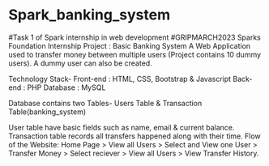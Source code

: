 # Spark_banking_system
#Task 1 of Spark internship in web development
#GRIPMARCH2023
Sparks Foundation Internship Project : Basic Banking System
A Web Application used to transfer money between multiple users (Project contains 10 dummy users). A dummy user can also be created.

Technology Stack- Front-end : HTML, CSS, Bootstrap & Javascript Back-end : PHP
Database : MySQL

Database contains two Tables- Users Table & Transaction Table(banking_system)

User table have basic fields such as name, email & current balance. Transaction table records all transfers happened along with their time. Flow of the Website: Home Page > View all Users > Select and View one User > Transfer Money > Select reciever > View all Users > View Transfer History.


